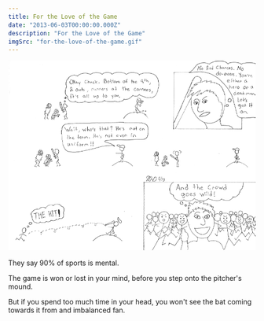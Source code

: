 ```yaml
---
title: For the Love of the Game
date: "2013-06-03T00:00:00.000Z"
description: "For the Love of the Game"
imgSrc: "for-the-love-of-the-game.gif"
---
```


![for the love of the game](./for-the-love-of-the-game.gif)

They say 90% of sports is mental.

The game is won or lost in your mind, before you step onto the pitcher's mound.

But if you spend too much time in your head, you won't see the bat coming towards it from and imbalanced fan.
